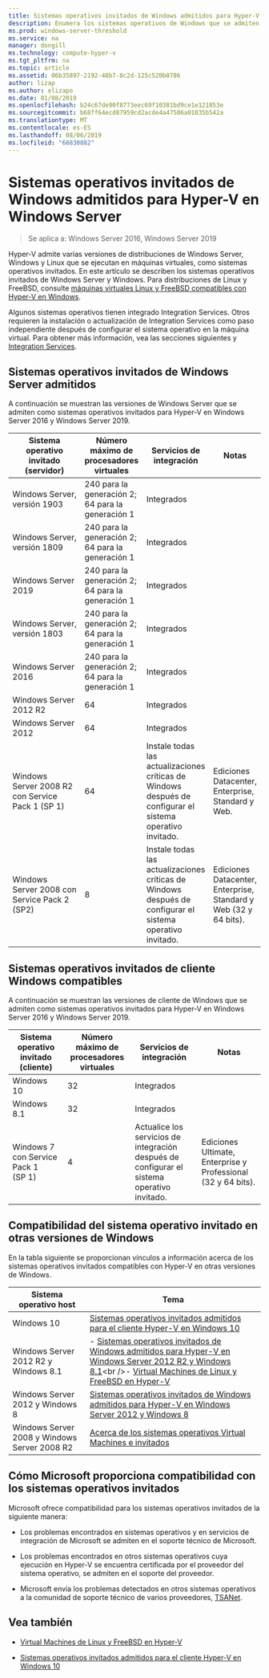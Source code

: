 ```yaml
---
title: Sistemas operativos invitados de Windows admitidos para Hyper-V en Windows Server
description: Enumera los sistemas operativos de Windows que se admiten para su uso como invitado en una máquina virtual. También proporciona vínculos a artículos similares para versiones anteriores de Hyper-V.
ms.prod: windows-server-threshold
ms.service: na
manager: dongill
ms.technology: compute-hyper-v
ms.tgt_pltfrm: na
ms.topic: article
ms.assetid: 06b35897-2192-48b7-8c2d-125c520b0786
author: lizap
ms.author: elizapo
ms.date: 01/08/2019
ms.openlocfilehash: b24c67de90f8773eec69f10381bd9ce1e121853e
ms.sourcegitcommit: b68ff64ecd87959cd2acde4a47506a01035b542a
ms.translationtype: MT
ms.contentlocale: es-ES
ms.lasthandoff: 08/06/2019
ms.locfileid: "68830882"
---
```

# <a name="supported-windows-guest-operating-systems-for-hyper-v-on-windows-server"></a>Sistemas operativos invitados de Windows admitidos para Hyper-V en Windows Server

>Se aplica a: Windows Server 2016, Windows Server 2019

Hyper-V admite varias versiones de distribuciones de Windows Server, Windows y Linux que se ejecutan en máquinas virtuales, como sistemas operativos invitados. En este artículo se describen los sistemas operativos invitados de Windows Server y Windows. Para distribuciones de Linux y FreeBSD, consulte [máquinas virtuales Linux y FreeBSD compatibles con Hyper-V en Windows](Supported-Linux-and-FreeBSD-virtual-machines-for-Hyper-V-on-Windows.md).  
    
Algunos sistemas operativos tienen integrado Integration Services. Otros requieren la instalación o actualización de Integration Services como paso independiente después de configurar el sistema operativo en la máquina virtual. Para obtener más información, vea las secciones siguientes y [Integration Services](https://docs.microsoft.com/virtualization/hyper-v-on-windows/reference/integration-services).  
  
## <a name="supported-windows-server-guest-operating-systems"></a>Sistemas operativos invitados de Windows Server admitidos  

A continuación se muestran las versiones de Windows Server que se admiten como sistemas operativos invitados para Hyper-V en Windows Server 2016 y Windows Server 2019. 
  
|Sistema operativo invitado (servidor)|Número máximo de procesadores virtuales|Servicios de integración|Notas|  
|-------------------------------------|----------------------------------------|------------------------|---------|  
|Windows Server, versión 1903 |240 para la generación 2;<br>64 para la generación 1|Integrados||
|Windows Server, versión 1809 |240 para la generación 2;<br>64 para la generación 1|Integrados|| 
|Windows Server 2019 |240 para la generación 2;<br>64 para la generación 1|Integrados||
|Windows Server, versión 1803 |240 para la generación 2;<br>64 para la generación 1|Integrados|| 
|Windows Server 2016 |240 para la generación 2;<br>64 para la generación 1|Integrados|| 
|Windows Server 2012 R2 |64|Integrados||  
|Windows Server 2012 |64|Integrados||  
|Windows Server 2008 R2 con Service Pack 1 (SP 1)|64|Instale todas las actualizaciones críticas de Windows después de configurar el sistema operativo invitado.|Ediciones Datacenter, Enterprise, Standard y Web.|
|Windows Server 2008 con Service Pack 2 (SP2)|8|Instale todas las actualizaciones críticas de Windows después de configurar el sistema operativo invitado.|Ediciones Datacenter, Enterprise, Standard y Web (32 y 64 bits).|  
  
## <a name="supported-windows-client-guest-operating-systems"></a>Sistemas operativos invitados de cliente Windows compatibles  

A continuación se muestran las versiones de cliente de Windows que se admiten como sistemas operativos invitados para Hyper-V en Windows Server 2016 y Windows Server 2019.
  
|Sistema operativo invitado (cliente)|Número máximo de procesadores virtuales|Servicios de integración|Notas|  
|-------------------------------------|----------------------------------------|------------------------|---------|  
|Windows 10|32|Integrados||  
|Windows 8.1|32|Integrados||  
|Windows 7 con Service Pack 1 (SP 1)|4|Actualice los servicios de integración después de configurar el sistema operativo invitado.|Ediciones Ultimate, Enterprise y Professional  (32 y 64 bits).|  
  
## <a name="guest-operating-system-support-on-other-versions-of-windows"></a>Compatibilidad del sistema operativo invitado en otras versiones de Windows  

En la tabla siguiente se proporcionan vínculos a información acerca de los sistemas operativos invitados compatibles con Hyper-V en otras versiones de Windows.  
  
|Sistema operativo host|Tema|  
|-------------------------|---------|  
|Windows 10|[Sistemas operativos invitados admitidos para el cliente Hyper-V en Windows 10](https://docs.microsoft.com/virtualization/hyper-v-on-windows/about/supported-guest-os)|  
|Windows Server 2012 R2 y Windows 8.1|-   [Sistemas operativos invitados de Windows admitidos para Hyper-V en Windows Server 2012 R2 y Windows 8.1](https://docs.microsoft.com/previous-versions/windows/it-pro/windows-server-2012-R2-and-2012/dn792027(v=ws.11))<br />-   [Virtual Machines de Linux y FreeBSD en Hyper-V](Supported-Linux-and-FreeBSD-virtual-machines-for-Hyper-V-on-Windows.md)|  
|Windows Server 2012 y Windows 8|[Sistemas operativos invitados de Windows admitidos para Hyper-V en Windows Server 2012 y Windows 8](https://docs.microsoft.com/previous-versions/windows/it-pro/windows-server-2012-R2-and-2012/dn792028(v=ws.11))|  
|Windows Server 2008 y Windows Server 2008 R2|[Acerca de los sistemas operativos Virtual Machines e invitados](https://docs.microsoft.com/previous-versions/windows/it-pro/windows-server-2008-R2-and-2008/cc794868(v=ws.10))|  
  
## <a name="how-microsoft-provides-support-for-guest-operating-systems"></a>Cómo Microsoft proporciona compatibilidad con los sistemas operativos invitados  

Microsoft ofrece compatibilidad para los sistemas operativos invitados de la siguiente manera:  
  
-   Los problemas encontrados en sistemas operativos y en servicios de integración de Microsoft se admiten en el soporte técnico de Microsoft.  
  
-   Los problemas encontrados en otros sistemas operativos cuya ejecución en Hyper-V se encuentra certificada por el proveedor del sistema operativo, se admiten en el soporte del proveedor.  
  
-   Microsoft envía los problemas detectados en otros sistemas operativos a la comunidad de soporte técnico de varios proveedores, [TSANet](https://www.tsanet.org/).  
  
## <a name="see-also"></a>Vea también  
  
-   [Virtual Machines de Linux y FreeBSD en Hyper-V](Supported-Linux-and-FreeBSD-virtual-machines-for-Hyper-V-on-Windows.md)  
  
-   [Sistemas operativos invitados admitidos para el cliente Hyper-V en Windows 10](https://docs.microsoft.com/virtualization/hyper-v-on-windows/about/supported-guest-os)  
  



